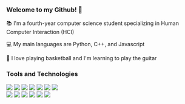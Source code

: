### Welcome to my Github! 👋

<!--
**dea14/dea14** is a ✨ _special_ ✨ repository because its `README.md` (this file) appears on your GitHub profile.

Here are some ideas to get you started:

- 🔭 I’m currently working on ...
- 🌱 I’m currently learning ...
- 👯 I’m looking to collaborate on ...
- 🤔 I’m looking for help with ...
- 💬 Ask me about ...
- 📫 How to reach me: ...
- 😄 Pronouns: ...
- ⚡ Fun fact: ...
-->

📚 I'm a fourth-year computer science student specializing in Human Computer Interaction (HCI)

💻 My main languages are Python, C++, and Javascript

💬 I love playing basketball and I'm learning to play the guitar

<!-- Previously I've worked as a Software Developer intern at:

  <img width="66" alt="Screen Shot 2022-05-01 at 6 45 09 PM" src="https://user-images.githubusercontent.com/97553832/166167588-42405430-dc3b-43a8-93a7-61dd931e1ce3.png">                  
  <img width="106" alt="Screen Shot 2022-05-01 at 6 48 04 PM" src="https://user-images.githubusercontent.com/97553832/166167669-83b4044f-e410-4775-af93-0ba1b9b37946.png">

<img width="79" alt="Screen Shot 2022-05-01 at 6 49 15 PM" src="https://user-images.githubusercontent.com/97553832/166167706-0e729832-e9ce-443e-83cf-7fcf332162a0.png"> -->


### Tools and Technologies
<div>
<img src="https://img.shields.io/badge/python%20-%2314354C.svg?&style=for-the-badge&logo=python&logoColor=white"/>
<img src="https://img.shields.io/badge/javascript%20-%23323330.svg?&style=for-the-badge&logo=javascript&logoColor=%23F7DF1E"/>
<img src="https://img.shields.io/badge/node.js%20-%2343853D.svg?&style=for-the-badge&logo=node.js&logoColor=white"/>
<img src="https://img.shields.io/badge/typescript%20-%23007ACC.svg?&style=for-the-badge&logo=typescript&logoColor=white"/>
<img src="https://img.shields.io/badge/c%20-%2300599C.svg?&style=for-the-badge&logo=c&logoColor=white"/>
<img src="https://img.shields.io/badge/c++%20-%2300599C.svg?&style=for-the-badge&logo=c%2B%2B&ogoColor=white"/>
<img src="https://img.shields.io/badge/dart-%230175C2.svg?&style=for-the-badge&logo=dart&logoColor=white"/>
</div>

<div>
<img src="https://img.shields.io/badge/django%20-%23000.svg?&style=for-the-badge&logo=django&logoColor=white"/>
<img src="https://img.shields.io/badge/mysql-%2300f.svg?&style=for-the-badge&logo=mysql&logoColor=white"/>
<img src="https://img.shields.io/badge/react%20-%2320232a.svg?&style=for-the-badge&logo=react&logoColor=%2361DAFB"/>
<img src="https://img.shields.io/badge/Flutter%20-%2302569B.svg?&style=for-the-badge&logo=Flutter&logoColor=white" />
<img src="https://img.shields.io/badge/material%20ui%20-%230081CB.svg?&style=for-the-badge&logo=material-ui&logoColor=white"/>
<img src="https://img.shields.io/badge/MongoDB-4EA94B?style=for-the-badge&logo=mongodb&logoColor=white"/>
</div>
